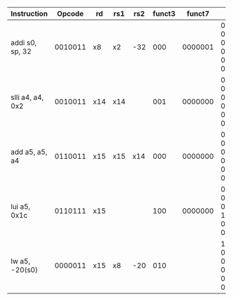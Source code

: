 | Instruction | Opcode | rd | rs1 | rs2 | funct3 | funct7 | Binary | Description |
|-------------|--------|----|-----|-----|--------|--------|--------|-------------|
| addi s0, sp, 32 | 0010011 | x8 | x2 | -32 | 000 | 0000001 | 0000001 00000 00010 000 01000 0010011 | s0 = sp - 32 |
| slli a4, a4, 0x2 | 0010011 | x14 | x14 | | 001 | 0000000 | 0000000 00010 01110 001 01110 0010011 | a4 = a4 << 2 |
| add a5, a5, a4 | 0110011 | x15 | x15 | x14 | 000 | 0000000 | 0000000 01110 01111 000 01111 0110011 | a5 = a5 + a4 |
| lui a5, 0x1c | 0110111 | x15 | | | 100 | 0000000 | 0000000 00000 00011 100 01111 0110111 | a5 = 0x1c << 12 |
| lw a5, -20(s0) | 0000011 | x15 | x8 | -20 | 010 | | 1111111 01100 01000 010 01111 0000011 | a5 = M[s0 - 20][0:31] |

